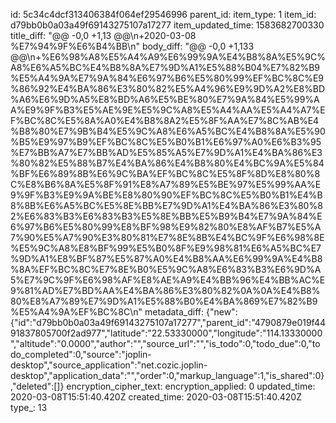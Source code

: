 id: 5c34c4dcf313406384f064ef29546996
parent_id: 
item_type: 1
item_id: d79bb0b0a03a49f69143275107a17277
item_updated_time: 1583682700330
title_diff: "@@ -0,0 +1,13 @@\n+2020-03-08 %E7%94%9F%E6%B4%BB\n"
body_diff: "@@ -0,0 +1,133 @@\n+%E6%98%A8%E5%A4%A9%E6%99%9A%E4%B8%8A%E5%9C%A8%E6%A5%BC%E4%B8%8A%E7%9D%A1%E5%88%B04%E7%82%B9%E5%A4%9A%E7%9A%84%E6%97%B6%E5%80%99%EF%BC%8C%E9%86%92%E4%BA%86%E3%80%82%E5%A4%96%E9%9D%A2%E8%BD%A6%E6%9D%A5%E8%BD%A6%E5%BE%80%E7%9A%84%E5%99%AA%E9%9F%B3%E5%AE%9E%E5%9C%A8%E5%A4%AA%E5%A4%A7%EF%BC%8C%E5%8A%A0%E4%B8%8A2%E5%8F%AA%E7%8C%AB%E4%B8%80%E7%9B%B4%E5%9C%A8%E6%A5%BC%E4%B8%8A%E5%90%B5%E9%97%B9%EF%BC%8C%E5%B0%B1%E6%97%A0%E6%B3%95%E7%BB%A7%E7%BB%AD%E5%85%A5%E7%9D%A1%E4%BA%86%E3%80%82%E5%88%B7%E4%BA%86%E4%B8%80%E4%BC%9A%E5%84%BF%E6%89%8B%E6%9C%BA%EF%BC%8C%E5%8F%8D%E8%80%8C%E8%B6%8A%E5%8F%91%E8%A7%89%E5%BE%97%E5%99%AA%E9%9F%B3%E9%9A%BE%E8%80%90%EF%BC%8C%E5%B0%B1%E4%B8%8B%E6%A5%BC%E5%8E%BB%E7%9D%A1%E4%BA%86%E3%80%82%E6%83%B3%E6%83%B3%E5%8E%BB%E5%B9%B4%E7%9A%84%E6%97%B6%E5%80%99%E8%BF%98%E9%82%80%E8%AF%B7%E5%A7%90%E5%A7%90%E3%80%81%E7%8E%8B%E4%BC%9F%E6%98%8E%E5%9C%A8%E8%BF%99%E5%B0%8F%E9%98%81%E6%A5%BC%E7%9D%A1%E8%BF%87%E5%87%A0%E4%B8%AA%E6%99%9A%E4%B8%8A%EF%BC%8C%E7%8E%B0%E5%9C%A8%E6%83%B3%E6%9D%A5%E7%9C%9F%E6%98%AF%E8%AE%A9%E4%BB%96%E4%BB%AC%E9%81%AD%E7%BD%AA%E4%BA%86%E3%80%82%0A%0A%E4%B8%80%E8%A7%89%E7%9D%A1%E5%88%B0%E4%BA%869%E7%82%B9%E5%A4%9A%EF%BC%8C\n"
metadata_diff: {"new":{"id":"d79bb0b0a03a49f69143275107a17277","parent_id":"4790879e019f4491837805700f2ad977","latitude":"22.53330000","longitude":"114.13330000","altitude":"0.0000","author":"","source_url":"","is_todo":0,"todo_due":0,"todo_completed":0,"source":"joplin-desktop","source_application":"net.cozic.joplin-desktop","application_data":"","order":0,"markup_language":1,"is_shared":0},"deleted":[]}
encryption_cipher_text: 
encryption_applied: 0
updated_time: 2020-03-08T15:51:40.420Z
created_time: 2020-03-08T15:51:40.420Z
type_: 13